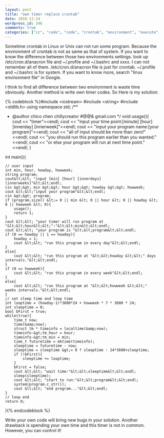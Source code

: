 ```yaml
---
layout: post
title: "own timer replace crontab"
date: 2010-12-24
wordpress_id: 346
comments: true
categories: ["cc", "code", "code", "crontab", "environment", "execute", "not", "program", "timer"]
---
```

<meta name="_edit_last" content="1" />
<meta name="_su_description" content="crontab can not execute some program.
Its environment setting is hard to compare with that of system " />
<meta name="_su_keywords" content="crontab,execute,environment,timer,code,setting,profile" />
<meta name="_su_rich_snippet_type" content="none" />
<meta name="_su_title" content="own timer replace crontab" />
<meta name="views" content="460" />
Sometime crontab in Linux or Unix can not run some program. Because the environment of crontab is not as same as that of system. If you want to know the difference between those two environments settings. look up /etc/cron.d/anacron file and ~/.profile and ~/.bashrc and xxxx. I can not remember all of them. /etc/cron.d/anacron file is just for crontab. ~/.profile and ~/.bashrc is for system. If you want to know more, search "linux environment file" in Google.

I think to find all difference between two environment is waste time obviously. Another method is write own timer codes. So Here is my solution:


{% codeblock %}#include &lt;iostream&gt;
#include &lt;string&gt;
#include &lt;stdlib.h&gt;
using namespace std;
/**
 * @author chico chen chillycreator #@@&amp; gmail.com
 */
void usage(){
	cout &lt;&lt; "timer"&lt;&lt;endl;
	cout &lt;&lt; "input your time point:[minute] [hour] [innerday] [innerweek]"&lt;&lt;endl;
	cout &lt;&lt; "input your program name:[your program]"&lt;&lt;endl;
	cout &lt;&lt; "all of input should be more than zero!"&lt;&lt;endl;
	cout &lt;&lt; "you should run this program earlier than you wanted."&lt;&lt;endl;
	cout &lt;&lt; "or else your program will run at next time point."&lt;&lt;endl;
}

int main(){

	// user input
	int min, hour, howday, howweek;
	string program;
	cout&lt;&lt; "input [min] [hour] [innerdays] [innerweeks]"&lt;&lt;endl;
	cin &gt;&gt; min &gt;&gt; hour &gt;&gt; howday &gt;&gt; howweek;
	cout &lt;&lt;"input your program"&lt;&lt;endl;
	cin &gt;&gt; program;
	if (program.size() &lt;= 0 || min &lt; 0 || hour &lt; 0 || howday &lt; 0 || howweek &lt; 0){
		usage();
		return 1;
	}
	cout &lt;&lt; "your timer will run program at "&lt;&lt;hour&lt;&lt;":"&lt;&lt;min&lt;&lt;endl;
	cout &lt;&lt; "your program is "&lt;&lt;program&lt;&lt;endl;
	if (0 == howday || 1 == howday){
		howday = 1;
		cout &lt;&lt; "run this program in every day"&lt;&lt;endl;
	}
	else{
		cout &lt;&lt; "run this program at "&lt;&lt;howday &lt;&lt;" days intervals."&lt;&lt;endl;
	}
	if (0 == howweek){
		cout &lt;&lt; "run this program in every week"&lt;&lt;endl;
	}
	else{
		cout &lt;&lt; "run this program at "&lt;&lt;howweek &lt;&lt;" weeks intervals."&lt;&lt;endl;
	}
	// set sleep time and loop time
	int looptime = (howday-1)*3600*24 + howweek * 7 * 3600 * 24;
	int sleeptime = 0;
	bool bFirst = true;
	while(true){
		time_t now;
		time(&amp;now);
		struct tm * timeinfo = localtime(&amp;now);
		timeinfo-&gt;tm_hour = hour;
		timeinfo-&gt;tm_min = min;
		time_t futuretime = mktime(timeinfo);
		sleeptime = futuretime - now;
		sleeptime = sleeptime &gt;= 0 ? sleeptime : 24*3600+sleeptime;
		if (!bFirst){
			sleeptime += looptime;
		}
		bFirst = false;
		cout &lt;&lt; "wait time:"&lt;&lt;sleeptime&lt;&lt;endl;
		sleep(sleeptime);
		cout &lt;&lt; "start to run:"&lt;&lt;program&lt;&lt;endl;
		system(program.c_str());
		cout &lt;&lt; "end program..."&lt;&lt;endl;
	}
	// loop end
	return 0;
}{% endcodeblock %}


Write your own code will bring new bugs in your solution. Another drawback is spending your own time and this timer is not in common. However, you can control it!
